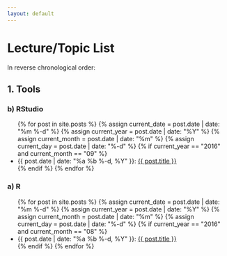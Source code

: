 ```yaml
---
layout: default
---
```


# Lecture/Topic List

In reverse chronological order:


## 1. Tools

### b) RStudio
<ul>
  {% for post in site.posts %}
    {% assign current_date = post.date | date: "%m %-d" %}
    {% assign current_year = post.date | date: "%Y" %}
    {% assign current_month = post.date | date: "%m" %}
    {% assign current_day = post.date | date: "%-d" %}
    {% if current_year == "2016" and current_month == "09" %}
    <li>
      {{ post.date | date: "%a %b %-d, %Y" }}: <a href="{{ post.url | prepend: site.baseurl }}">{{ post.title }}</a>
    </li>
    {% endif %}
  {% endfor %}
</ul> 



### a) R

<ul>
  {% for post in site.posts %}
    {% assign current_date = post.date | date: "%m %-d" %}
    {% assign current_year = post.date | date: "%Y" %}
    {% assign current_month = post.date | date: "%m" %}
    {% assign current_day = post.date | date: "%-d" %}
    {% if current_year == "2016" and current_month == "08" %}
    <li>
      {{ post.date | date: "%a %b %-d, %Y" }}: <a href="{{ post.url | prepend: site.baseurl }}">{{ post.title }}</a>
    </li>
    {% endif %}
  {% endfor %}
</ul>  



